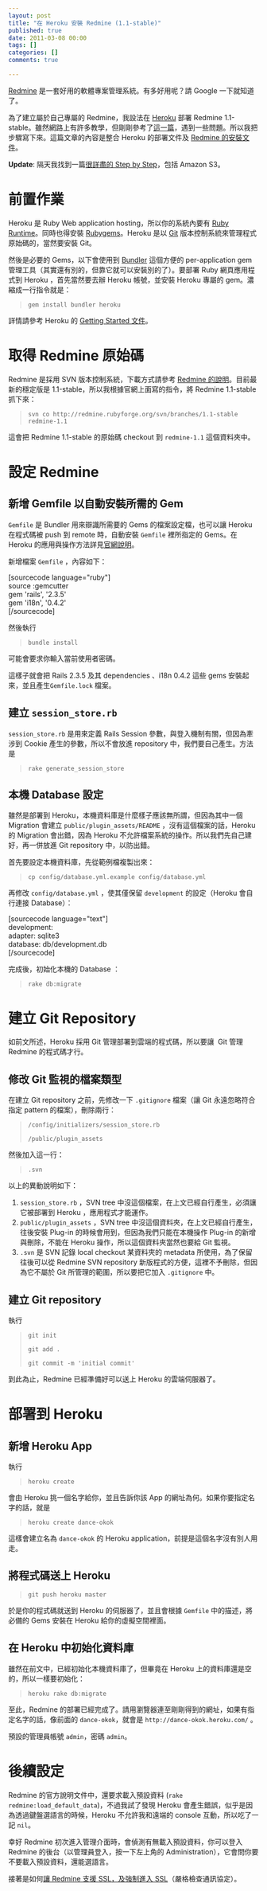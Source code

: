 ```yaml
---
layout: post
title: "在 Heroku 安裝 Redmine (1.1-stable)"
published: true
date: 2011-03-08 00:00
tags: []
categories: []
comments: true

---
```


<a href="http://redmine.org">Redmine</a> 是一套好用的軟體專案管理系統。有多好用呢？請 Google 一下就知道了。

為了建立屬於自己專屬的 Redmine，我設法在 <a href="http://heroku.com">Heroku</a> 部署 Redmine 1.1-stable。雖然網路上有許多教學，但剛剛參考了<a href="http://forresty.com/2010/03/01/host-redmine-on-heroku/">這一篇</a>，遇到一些問題。所以我把步驟寫下來。這篇文章的內容是整合 Heroku 的部署文件及 <a href="http://www.redmine.org/projects/redmine/wiki/RedmineInstall">Redmine 的安裝文件</a>。

<strong>Update</strong>: 隔天我找到一篇<a href="http://blog.firsthand.ca/2010/10/installing-redmine-on-heroku-with-s3.html">很詳盡的 Step by Step</a>，包括 Amazon S3。
<h1>前置作業</h1>
Heroku 是 Ruby Web application hosting，所以你的系統內要有 <a href="http://www.ruby-lang.org/en/downloads/">Ruby Runtime</a>。同時也得安裝 <a href="http://rubygems.org/">Rubygems</a>。Heroku 是以 <a href="http://git-scm.org">Git</a> 版本控制系統來管理程式原始碼的，當然要安裝 Git。

<!--more-->

然後是必要的 Gems，以下會使用到 <a href="http://gembundler.com/">Bundler</a> 這個方便的 per-application gem 管理工具（其實還有別的，但靠它就可以安裝別的了）。要部署 Ruby 網頁應用程式到 Heroku ，首先當然要去辦 Heroku 帳號，並安裝 Heroku 專屬的 gem。濃縮成一行指令就是：
<blockquote><code>gem install bundler heroku</code></blockquote>
詳情請參考 Heroku 的 <a href="http://devcenter.heroku.com/categories/getting-started">Getting Started 文件</a>。
<h1>取得 Redmine 原始碼</h1>
Redmine 是採用 SVN 版本控制系統，下載方式請參考 <a href="http://www.redmine.org/projects/redmine/wiki/Download">Redmine 的說明</a>。目前最新的穩定版是 1.1-stable，所以我根據官網上面寫的指令，將 Redmine 1.1-stable 抓下來：
<blockquote><code>svn co http://redmine.rubyforge.org/svn/branches/1.1-stable redmine-1.1</code></blockquote>
這會把 Redmine 1.1-stable 的原始碼 checkout 到 <code>redmine-1.1</code> 這個資料夾中。
<h1>設定 Redmine</h1>
<h2>新增 Gemfile 以自動安裝所需的 Gem</h2>
<code>Gemfile</code> 是 Bundler 用來辯識所需要的 Gems 的檔案設定檔，也可以讓 Heroku 在程式碼被 push 到 remote 時，自動安裝 <code>Gemfile</code> 裡所指定的 Gems。在 Heroku 的應用與操作方法詳見<a href="http://devcenter.heroku.com/articles/bundler">官網說明</a>。

新增檔案 <code>Gemfile</code> ，內容如下：

[sourcecode language="ruby"]<br />
source :gemcutter<br />
gem 'rails', '2.3.5'<br />
gem 'i18n', '0.4.2'<br />
[/sourcecode]

然後執行
<blockquote><code>bundle install</code></blockquote>
可能會要求你輸入當前使用者密碼。

這樣子就會把 Rails 2.3.5 及其 dependencies 、i18n 0.4.2 這些 gems 安裝起來，並且產生<code>Gemfile.lock</code> 檔案。
<h2>建立 <code>session_store.rb</code></h2>
<code>session_store.rb</code> 是用來定義 Rails Session 參數，與登入機制有關，但因為牽涉到 Cookie 產生的參數，所以不會放進 repository 中，我們要自己產生。方法是
<blockquote><code>rake generate_session_store</code></blockquote>
<h2>本機 Database 設定</h2>
雖然是部署到 Heroku，本機資料庫是什麼樣子應該無所謂，但因為其中一個 Migration 會建立 <code>public/plugin_assets/README</code> ，沒有這個檔案的話，Heroku 的 Migration 會出錯，因為 Heroku 不允許檔案系統的操作。所以我們先自己建好，再一併放進 Git repository 中，以防出錯。

首先要設定本機資料庫，先從範例檔複製出來：
<blockquote><code>cp config/database.yml.example config/database.yml</code></blockquote>
再修改 <code>config/database.yml</code> ，使其僅保留 <code>development</code> 的設定（Heroku 會自行連接 Database）：

[sourcecode language="text"]<br />
development:<br />
  adapter: sqlite3<br />
  database: db/development.db<br />
[/sourcecode]

完成後，初始化本機的 Database ：
<blockquote><code>rake db:migrate</code></blockquote>
<h1>建立 Git Repository</h1>
如前文所述，Heroku 採用 Git 管理部署到雲端的程式碼，所以要讓  Git 管理 Redmine 的程式碼才行。
<h2>修改 Git 監視的檔案類型</h2>
在建立 Git repository 之前，先修改一下 <code>.gitignore</code> 檔案（讓 Git 永遠忽略符合指定 pattern 的檔案），刪除兩行：
<blockquote><code>/config/initializers/session_store.rb<br />
/public/plugin_assets
</code></blockquote>
然後加入這一行：
<blockquote><code>.svn</code></blockquote>
以上的異動說明如下：
<ol>
	<li><code>session_store.rb</code> ，SVN tree 中沒這個檔案，在上文已經自行產生，必須讓它被部署到 Heroku ，應用程式才能運作。</li>
	<li><code>public/plugin_assets</code> ，SVN tree 中沒這個資料夾，在上文已經自行產生，往後安裝 Plug-in 的時候會用到，但因為我們只能在本機操作 Plug-in 的新增與刪除，不能在 Heroku 操作，所以這個資料夾當然也要給 Git 監視。</li>
	<li><code>.svn</code> 是 SVN 記錄 local checkout 某資料夾的 metadata 所使用，為了保留往後可以從 Redmine SVN repository 新版程式的方便，這裡不予刪除，但因為它不屬於 Git 所管理的範圍，所以要把它加入 <code>.gitignore</code> 中。</li>
</ol>
<h2>建立 Git repository</h2>
執行
<blockquote><code>git init<br />
git add .<br />
git commit -m 'initial commit'</code></blockquote>
到此為止，Redmine 已經準備好可以送上 Heroku 的雲端伺服器了。
<h1>部署到 Heroku</h1>
<h2>新增 Heroku App</h2>
執行
<blockquote><code>heroku create</code></blockquote>
會由 Heroku 挑一個名字給你，並且告訴你該 App 的網址為何。如果你要指定名字的話，就是
<blockquote><code>heroku create dance-okok</code></blockquote>
這樣會建立名為 <code>dance-okok</code> 的 Heroku application，前提是這個名字沒有別人用走。
<h2>將程式碼送上 Heroku</h2>
<blockquote><code>git push heroku master</code></blockquote>
於是你的程式碼就送到 Heroku 的伺服器了，並且會根據 <code>Gemfile</code> 中的描述，將必備的 Gems 安裝在 Heroku 給你的虛擬空間裡面。
<h2>在 Heroku 中初始化資料庫</h2>
雖然在前文中，已經初始化本機資料庫了，但畢竟在 Heroku 上的資料庫還是空的，所以一樣要初始化：
<blockquote><code>heroku rake db:migrate</code></blockquote>
至此，Redmine 的部署已經完成了。請用瀏覽器連至剛剛得到的網址，如果有指定名字的話，像前面的 <code>dance-okok</code>，就會是 <code>http://dance-okok.heroku.com/</code> 。

預設的管理員帳號 <code>admin</code>，密碼 <code>admin</code>。
<h1>後續設定</h1>
Redmine 的官方說明文件中，還要求載入預設資料 (<code>rake redmine:load_default_data</code>)，不過我試了發現 Heroku 會產生錯誤，似乎是因為透過鍵盤選語言的時候，Heroku 不允許我和遠端的 console 互動，所以吃了一記 <code>nil</code>。

幸好 Redmine 初次進入管理介面時，會偵測有無載入預設資料，你可以登入 Redmine 的後台（以管理員登入，按一下左上角的 Administration），它會問你要不要載入預設資料，還能選語言。

接著是如何<a title="讓部署在 Heroku 的 Redmine 強制使用 SSL" href="http://blog.yorkxin.org/2011/03/09/redmine-on-heroku-force-ssl/">讓 Redmine 支援 SSL，及強制進入 SSL</a>（嚴格檢查通訊協定）。
